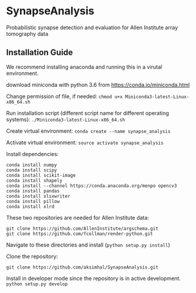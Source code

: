 # SynapseAnalysis
Probabilistic synapse detection and evaluation for Allen Institute array tomography data

## Installation Guide 

We recommend installing anaconda and running this in a virutal environment. 


download miniconda with python 3.6 from https://conda.io/miniconda.html

Change permission of file, if needed: 
`chmod u+x Miniconda3-latest-Linux-x86_64.sh`

Run installation script (different script name for different operating systems): 
`./Miniconda3-latest-Linux-x86_64.sh`

Create virtual environment: 
`conda create --name synapse_analysis`

Activate virtual environment: 
`source activate synapse_analysis`

Install dependencies: 
```
conda install numpy
conda install scipy
conda install scikit-image
conda install shapely
conda install --channel https://conda.anaconda.org/menpo opencv3
conda install pandas
conda install xlsxwriter
conda install pillow
conda install xlrd
```

These two repositories are needed for Allen Institute data: 
```
git clone https://github.com/AllenInstitute/argschema.git
git clone https://github.com/fcollman/render-python.git
```
Navigate to these directories and install (`python setup.py install`)


Clone the repository: 
```
git clone https://github.com/aksimhal/SynapseAnalysis.git
```

Install in developer mode since the repository is in active development. 
`python setup.py develop`


